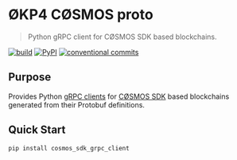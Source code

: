 # ØKP4 CØSMOS proto

> Python gRPC client for CØSMOS SDK based blockchains.

[![build](https://github.com/okp4/okp4-cosmos-proto/actions/workflows/build.yml/badge.svg)](https://github.com/okp4/okp4-cosmos-proto/actions/workflows/build.yml)
[![PyPI](https://img.shields.io/pypi/v/cosmos-sdk-grpc-client)](https://pypi.org/project/cosmos-sdk-grpc-client/)
[![conventional commits](https://img.shields.io/badge/Conventional%20Commits-1.0.0-yellow.svg)](https://conventionalcommits.org)

## Purpose

Provides Python [gRPC clients](https://grpc.io/docs/languages/python/quickstart/) for [CØSMOS SDK](https://docs.cosmos.network) based blockchains generated from their Protobuf definitions.

## Quick Start

```sh
pip install cosmos_sdk_grpc_client
```
